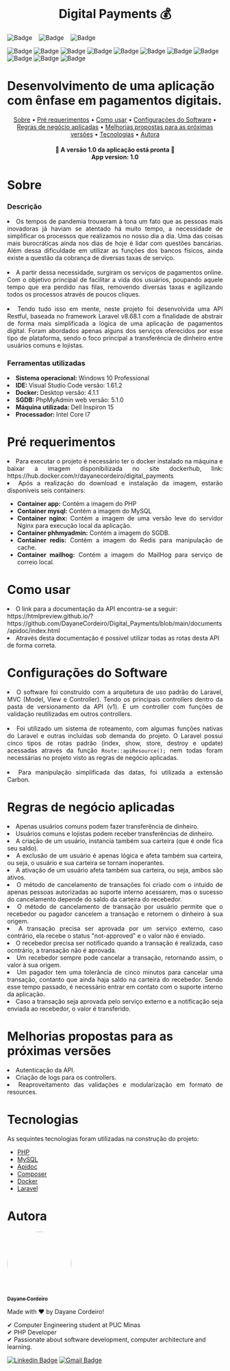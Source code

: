 <h1 align="center">Digital Payments 💰</h1>

![Badge](https://img.shields.io/github/forks/DayaneCordeiro/Digital_Payments?style=social)&nbsp;&nbsp;&nbsp;
![Badge](https://img.shields.io/github/stars/DayaneCordeiro/Digital_Payments?style=social)&nbsp;&nbsp;&nbsp;
![Badge](https://img.shields.io/github/license/DayaneCordeiro/Digital_Payments?style=social)<br>

![Badge](https://img.shields.io/badge/PHP-8.0.3-blue)
![Badge](https://img.shields.io/badge/Docker-20.10.8-blue)
![Badge](https://img.shields.io/badge/Laravel-8.68.0-critical)
![Badge](https://img.shields.io/badge/MySQL-5.7.22-important)
![Badge](https://img.shields.io/badge/Composer-2.1.6-yellowgreen)
![Badge](https://img.shields.io/badge/PHPMyAdmin-5.1.0_apache-orange)
![Badge](https://img.shields.io/badge/Nginx-1.19.8_alpine-sucess)
![Badge](https://img.shields.io/badge/Apidoc-0.50.1-blue)
![Badge](https://img.shields.io/badge/Redis-6.2.1_buster-red)
![Badge](https://img.shields.io/badge/MailHog-v1.0.1-success)
![Badge](https://img.shields.io/badge/Carbon-2.0-success)

<h1>Desenvolvimento de uma aplicação com ênfase em pagamentos digitais.</h1>

<p align="center">
    <a href="#about">Sobre</a> •
    <a href="#pre-requirements">Pré requerimentos</a> • 
    <a href="#how-to-use">Como usar</a> • 
    <a href="#software-configs">Configurações do Software</a> •
    <a href="#businnes-rulers">Regras de negócio aplicadas</a> •
    <a href="#enhancements">Melhorias propostas para as próximas versões</a> •
    <a href="#technologies">Tecnologias</a> •
    <a href="#author">Autora</a>
</p>

<h4 align="center"> 
	🏁 A versão 1.0 da aplicação está pronta 🏁<br>
    App version: 1.0
</h4>

<div id="about">
<h1>Sobre</h1>
<h3>Descrição</h3>
<div align="justify">
<li>Os tempos de pandemia trouxeram à tona um fato que as pessoas mais inovadoras já haviam se atentado há muito tempo, a necessidade de simplificar os processos que realizamos no nosso dia a dia. Uma das coisas mais burocráticas ainda nos dias de hoje é lidar com questões bancárias. Além dessa dificuldade em utilizar as funções dos bancos físicos, ainda existe a questão da cobrança de diversas taxas de serviço.</li><br>
<li>A partir dessa necessidade, surgiram os serviços de pagamentos online. Com o objetivo principal de facilitar a vida dos usuários, poupando aquele tempo que era perdido nas filas, removendo diversas taxas e agilizando todos os processos através de poucos cliques.</li><br>
<li>Tendo tudo isso em mente, neste projeto foi desenvolvida uma API Restful, baseada no framework Laravel v8.68.1 com a finalidade de abstrair de forma mais simplificada a lógica de uma aplicação de pagamentos digital. Foram abordados apenas alguns dos serviços oferecidos por esse tipo de plataforma, sendo o foco principal a transferência de dinheiro entre usuários comuns e lojistas.</li>
</div>

<h3>Ferramentas utilizadas</h3>
<div align="justify"> 
<li><b>Sistema operacional: </b>Windows 10 Professional</li>
<li><b>IDE: </b>Visual Studio Code versão: 1.61.2</li>
<li><b>Docker: </b>Desktop versão: 4.1.1</lv>
<li><b>SGDB: </b>PhpMyAdmin web versão: 5.1.0</li>
<li><b>Máquina utilizada: </b>Dell Inspiron 15</li>
<li><b>Processador: </b>Intel Core I7</li>
</div>

<div id="pre-requirements">
<h1>Pré requerimentos</h1>
<div align="justify">
<li>Para executar o projeto é necessário ter o docker instalado na máquina e baixar a imagem disponibilizada no site dockerhub, link: https://hub.docker.com/r/dayanecordeiro/digital_payments</li>
<li>Após a realização do download e instalação da imagem, estarão disponíveis seis containers:</li>
<ul>
<li><b>Container app:</b> Contém a imagem do PHP</li>
<li><b>Container mysql:</b> Contém a imagem do MySQL</li>
<li><b>Container nginx:</b> Contém a imagem de uma versão leve do servidor Nginx para execução local da aplicação.</li>
<li><b>Container phhmyadmin:</b> Contém a imagem do SGDB.</li>
<li><b>Container redis:</b> Contém a imagem do Redis para manipulação de cache.</li>
<li><b>Container mailhog:</b> Contém a imagem do MailHog para serviço de correio local.</li>
</ul>
</div>
</div>

<div id="how-to-use">
<h1>Como usar</h1>
<li>O link para a documentação da API encontra-se a seguir: https://htmlpreview.github.io/?https://github.com/DayaneCordeiro/Digital_Payments/blob/main/documents/apidoc/index.html</li>
<li>Através desta documentação é possível utilizar todas as rotas desta API de forma correta.</li>
</div>

<div id="software-configs">
<h1>Configurações do Software</h1>
<div align="justify">
<li>O software foi construído com a arquitetura de uso padrão do Laravel, MVC (Model, View e Controller). Tendo os principais controllers dentro da pasta de versionamento da API (v1). E um controller com funções de validação reutilizadas em outros controllers.</li></br>
<li>Foi utilizado um sistema de roteamento, com algumas funções nativas do Laravel e outras incluídas sob demanda do projeto. O Laravel possui cinco tipos de rotas padrão (index, show, store, destroy e update) acessadas através da função <code>Route::apiResource();</code> nem todas foram necessárias no projeto visto as regras de negócio aplicadas.</li></br>
<li>Para manipulação simplificada das datas, foi utilizada a extensão Carbon.</li>
</div>
</div>

<div id="businnes-rulers">
<h1>Regras de negócio aplicadas</h1>
<div align="justify">
<li>Apenas usuários comuns podem fazer transferência de dinheiro.</li>
<li>Usuários comuns e lojistas podem receber transferências de dinheiro.</li>
<li>A criação de um usuário, instancia também sua carteira (que é onde fica seu saldo).</li>
<li>A exclusão de um usuário é apenas lógica e afeta também sua carteira, ou seja, o usuário e sua carteira se tornam inoperantes.</li>
<li>A ativação de um usuário afeta também sua carteira, ou seja, ambos são ativos.</li>
<li>O método de cancelamento de transações foi criado com o intuído de apenas pessoas autorizadas ao suporte interno acessarem, mas o sucesso do cancelamento depende do saldo da carteira do recebedor.</li>
<li>O método de cancelamento de transação por usuário permite que o recebedor ou pagador cancelem a transação e retornem o dinheiro à sua origem.</li>
<li>A transação precisa ser aprovada por um serviço externo, caso contrário, ela recebe o status "not-approved" e o valor não é enviado.</li>
<li>O recebedor precisa ser notificado quando a transação é realizada, caso ocntrário, a transação não é aprovada.</li>
<li>Um recebedor sempre pode cancelar a transação, retornando assim, o valor à sua origem.</li>
<li>Um pagador tem uma tolerância de cinco minutos para cancelar uma transação, contanto que ainda haja saldo na carteira do recebedor. Sendo esse tempo passado, é necessário entrar em contato com o suporte interno da aplicação.</li>
<li>Caso a transação seja aprovada pelo serviço externo e a notificação seja enviada ao recebedor, o valor é transferido.</li>
</div>
</div>

<div id="enhancements">
<h1>Melhorias propostas para as próximas versões</h1>
<div align="justify">
<li>Autenticação da API.</li>
<li>Criação de logs para os controllers.</li>
<li>Reaproveitamento das validações e modularização em formato de resources.</li>
</div>
</div>

<div id="technologies">
    <h1>Tecnologias</h1>
 
 As sequintes tecnologias foram utilizadas na construção do projeto:

- [PHP](https://www.php.net/)
- [MySQL](https://www.mysql.com/)
- [Apidoc](https://apidocjs.com/)
- [Composer](https://getcomposer.org/)
- [Docker](https://www.docker.com/)
- [Laravel](https://laravel.com/)
</div>

<div id="author">
    <h1>Autora</h1>
    <a href="https://github.com/DayaneCordeiro">
        <img style="border-radius: 50%;" src="https://avatars.githubusercontent.com/u/50596100?v=4" width="150px;" alt=""/>
        <br />
        <sub><b>Dayane Cordeiro</b></sub>
    </a>

Made with ❤️ by Dayane Cordeiro!

✔ Computer Engineering student at PUC Minas<br>
✔ PHP Developer<br>
✔ Passionate about software development, computer architecture and learning.<br>

[![Linkedin Badge](https://img.shields.io/badge/-Dayane-blue?style=flat-square&logo=Linkedin&logoColor=white&link=https://www.linkedin.com/in/dayane-cordeiro-1b761318b/)](https://www.linkedin.com/in/dayane-cordeiro-1b761318b/)
[![Gmail Badge](https://img.shields.io/badge/-dayane.cordeirogs@gmail.com-c14438?style=flat-square&logo=Gmail&logoColor=white&link=mailto:dayane.cordeirogs@gmail.com)](mailto:dayane.cordeirogs@gmail.com)

</div>
